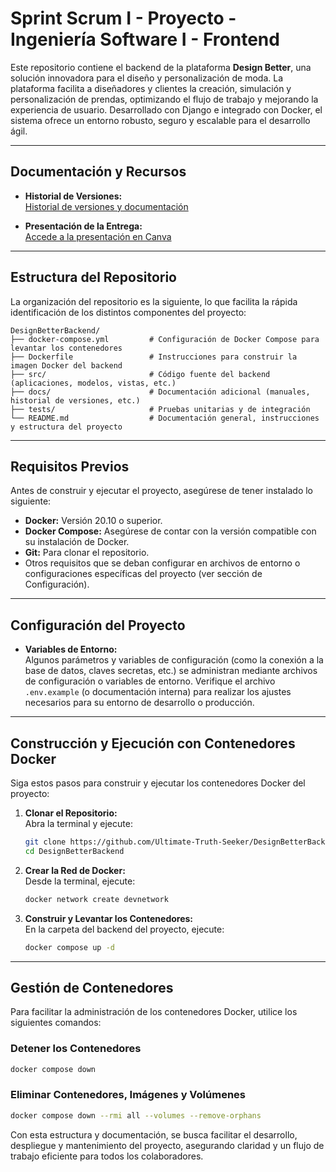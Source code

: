 # Sprint Scrum I - Proyecto - Ingeniería Software I - Frontend

Este repositorio contiene el backend de la plataforma **Design Better**, una solución innovadora para el diseño y personalización de moda. La plataforma facilita a diseñadores y clientes la creación, simulación y personalización de prendas, optimizando el flujo de trabajo y mejorando la experiencia de usuario. Desarrollado con Django e integrado con Docker, el sistema ofrece un entorno robusto, seguro y escalable para el desarrollo ágil.

---

## Documentación y Recursos

- **Historial de Versiones:**  
  [Historial de versiones y documentación](https://uvggt-my.sharepoint.com/:w:/g/personal/piv23574_uvg_edu_gt/EZJRR6nZmgVLvWhW3ljZVaABUmeDmoFEFqZ2tBmaSOk5ng?e=v5Vjpr)

- **Presentación de la Entrega:**  
  [Accede a la presentación en Canva](https://www.canva.com/design/DAGj6A2ls68/VbwZEe7RZ4ySxEQi0gXDhA/edit?utm_content=DAGj6A2ls68&utm_campaign=designshare&utm_medium=link2&utm_source=sharebutton)

---

## Estructura del Repositorio

La organización del repositorio es la siguiente, lo que facilita la rápida identificación de los distintos componentes del proyecto:

```
DesignBetterBackend/
├── docker-compose.yml         # Configuración de Docker Compose para levantar los contenedores
├── Dockerfile                 # Instrucciones para construir la imagen Docker del backend
├── src/                       # Código fuente del backend (aplicaciones, modelos, vistas, etc.)
├── docs/                      # Documentación adicional (manuales, historial de versiones, etc.)
├── tests/                     # Pruebas unitarias y de integración
└── README.md                  # Documentación general, instrucciones y estructura del proyecto
```

---

## Requisitos Previos

Antes de construir y ejecutar el proyecto, asegúrese de tener instalado lo siguiente:

- **Docker:** Versión 20.10 o superior.
- **Docker Compose:** Asegúrese de contar con la versión compatible con su instalación de Docker.
- **Git:** Para clonar el repositorio.
- Otros requisitos que se deban configurar en archivos de entorno o configuraciones específicas del proyecto (ver sección de Configuración).

---

## Configuración del Proyecto

- **Variables de Entorno:**  
  Algunos parámetros y variables de configuración (como la conexión a la base de datos, claves secretas, etc.) se administran mediante archivos de configuración o variables de entorno. Verifique el archivo `.env.example` (o documentación interna) para realizar los ajustes necesarios para su entorno de desarrollo o producción.

---

## Construcción y Ejecución con Contenedores Docker

Siga estos pasos para construir y ejecutar los contenedores Docker del proyecto:

1. **Clonar el Repositorio:**  
   Abra la terminal y ejecute:
   ```bash
   git clone https://github.com/Ultimate-Truth-Seeker/DesignBetterBackend.git
   cd DesignBetterBackend
   ```

2. **Crear la Red de Docker:**  
   Desde la terminal, ejecute:
   ```bash
   docker network create devnetwork
   ```

3. **Construir y Levantar los Contenedores:**  
   En la carpeta del backend del proyecto, ejecute:
   ```bash
   docker compose up -d
   ```

---

## Gestión de Contenedores

Para facilitar la administración de los contenedores Docker, utilice los siguientes comandos:

### Detener los Contenedores
```bash
docker compose down
```

### Eliminar Contenedores, Imágenes y Volúmenes
```bash
docker compose down --rmi all --volumes --remove-orphans
```


Con esta estructura y documentación, se busca facilitar el desarrollo, despliegue y mantenimiento del proyecto, asegurando claridad y un flujo de trabajo eficiente para todos los colaboradores.
